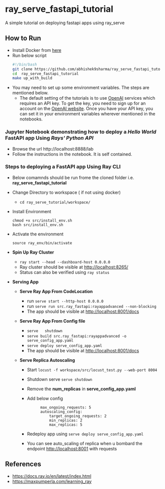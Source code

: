 # ray_serve_fastapi_tutorial
A simple tutorial on deploying fastapi apps using ray_serve


## How to Run
- Install Docker from [here](https://docs.docker.com/get-docker/)
- Run below script
    ```bash
    #!/bin/bash
    git clone https://github.com/abhishek9sharma/ray_serve_fastapi_tutorial.git
    cd  ray_serve_fastapi_tutorial
    make up_with_build 
    ```
-  You may need to set up some environment variables. The steps are mentioned below. 
    - The default setting of the tutorials is to use [OpenAI](https://openai.com/) services which requires an API key. To get the key, you need to sign up for an account on the [OpenAI website](https://openai.com/product). Once you have your API key, you can set it in your environment variables wherever mentioned in the notebooks.

### Jupyter Notebook demonstrating how to deploy a _Hello World_ FastAPI app Using _Rays' Python API_
    
- Browse the url http://localhost:8888/lab
- Follow the instructions in the notebook. It is self contained. 


### Steps to deploying a FastAPI app Using Ray CLI

- Below comamnds should be run frome the cloned folder i.e. __ray_serve_fastapi_tutorial__

- Change Directory to workspace ( if not using docker)
    -  ``` cd ray_serve_tutorial/workspace/ ```

-  Install Environment
    
    ```
    chmod +x src/install_env.sh
    bash src/install_env.sh
    ```

-  Activate the environment

    ```
    source ray_env/bin/activate
    ```

-  **Spin Up Ray Cluster**
    
    - ``` ray start --head --dashboard-host 0.0.0.0  ```
    - Ray cluster should be visible at [http://localhost:8265/](http://localhost:8265)
    - Status can also be verified using ``` ray status  ```

-  **Serving App**

    - __Serve Ray App From CodeLocation__
        - run ```serve start --http-host 0.0.0.0 ```
        - run ``` serve run src.ray_fastapi:rayappadvanced --non-blocking ```
        - The app should be visible at [http://localhost:8001/docs](http://localhost:8001/docs)
    

    - __Serve Ray App From Config file__
        - ```serve   shutdown``` 
        -  ```serve build src.ray_fastapi:rayappadvanced -o serve_config_app.yaml  ```
        -  ```serve deploy serve_config_app.yaml  ```
        - The app should be visible at [http://localhost:8001/docs](http://localhost:8001/docs)
    
    - __Serve Replica Autoscaling__
        - Start ```locust -f workspace/src/locust_test.py --web-port 8004```
        - Shutdown serve  ```serve shutdown ```
        - Remove the __num_replicas__ in __serve_config_app.yaml__
        - Add below config 
                
                    max_ongoing_requests: 5
                    autoscaling_config:
                        target_ongoing_requests: 2
                        min_replicas: 2
                        max_replicas: 5

        - Redeploy app using ```serve deploy serve_config_app.yaml  ```
        - You can see auto_scaling of replica when u bombard the endpoint [http://localhost:8001](http://localhost:8001/) with requests
    



## References

- https://docs.ray.io/en/latest/index.html
- https://maxpumperla.com/learning_ray
